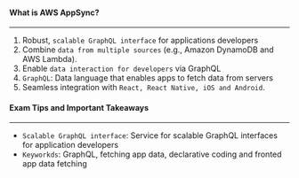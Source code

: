 #### What is AWS AppSync?

___

1. Robust, `scalable GraphQL interface` for applications developers
2. Combine `data from multiple sources` (e.g., Amazon DynamoDB and AWS Lambda).
3. Enable `data interaction for developers` via GraphQL
4. `GraphQL`: Data language that enables apps to fetch data from servers
5. Seamless integration with `React, React Native, iOS and Android`.

#### Exam Tips and Important Takeaways

___

* `Scalable GraphQL interface`: Service for scalable GraphQL interfaces for application developers
* `Keyworkds`: GraphQL, fetching app data, declarative coding and fronted app data fetching

